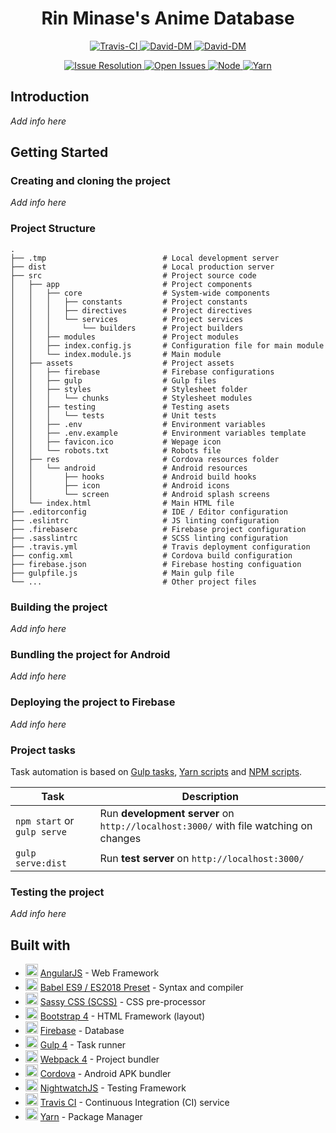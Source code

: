 <h1 align="center"> Rin Minase's Anime Database </h1>

<p align="center">
    <a href="https://travis-ci.org/RinMinase/anidb">
        <img alt="Travis-CI" src="https://img.shields.io/travis/RinMinase/anidb.svg?logo=travis">
    </a>
    <a href="https://david-dm.org/RinMinase/anidb">
        <img alt="David-DM" src="https://david-dm.org/RinMinase/anidb.svg">
    </a>
    <a href="https://david-dm.org/RinMinase/anidb">
        <img alt="David-DM" src="https://david-dm.org/RinMinase/anidb/dev-status.svg">
    </a>
</p>
<p align="center">
    <a href="http://isitmaintained.com/project/RinMinase/anidb">
        <img alt="Issue Resolution" src="http://isitmaintained.com/badge/resolution/RinMinase/anidb.svg">
    </a>
    <a href="http://isitmaintained.com/project/RinMinase/anidb">
        <img alt="Open Issues" src="http://isitmaintained.com/badge/open/RinMinase/anidb.svg">
    </a>
    <a href="https://nodejs.org">
        <img alt="Node" src="https://img.shields.io/badge/node-%5E6.14.0%20%7C%7C%20%5E8.10.0%20%7C%7C%20%3E%3D9.10.0-green.svg?logo=node.js&logoColor=white">
    </a>
    <a href="https://yarnpkg.com/">
        <img alt="Yarn" src="https://img.shields.io/badge/yarn-1.13.0-blue.svg">
    </a>
</p>

## Introduction
_Add info here_

## Getting Started

### Creating and cloning the project
_Add info here_

### Project Structure
    .
    ├── .tmp                          # Local development server 
    ├── dist                          # Local production server
    ├── src                           # Project source code
    │   ├── app                       # Project components
    │   │   ├── core                  # System-wide components
    │   │   │   ├── constants         # Project constants
    │   │   │   ├── directives        # Project directives
    │   │   │   └── services          # Project services
    │   │   │       └── builders      # Project builders
    │   │   ├── modules               # Project modules
    │   │   ├── index.config.js       # Configuration file for main module
    │   │   └── index.module.js       # Main module
    │   ├── assets                    # Project assets
    │   │   ├── firebase              # Firebase configurations
    │   │   ├── gulp                  # Gulp files
    │   │   ├── styles                # Stylesheet folder 
    │   │   │   └── chunks            # Stylesheet modules
    │   │   ├── testing               # Testing asets
    │   │   │   └── tests             # Unit tests
    │   │   ├── .env                  # Environment variables
    │   │   ├── .env.example          # Environment variables template
    │   │   ├── favicon.ico           # Wepage icon
    │   │   └── robots.txt            # Robots file
    │   ├── res                       # Cordova resources folder
    │   │   └── android               # Android resources
    │   │       ├── hooks             # Android build hooks
    │   │       ├── icon              # Android icons
    │   │       └── screen            # Android splash screens
    │   └── index.html                # Main HTML file
    ├── .editorconfig                 # IDE / Editor configuration
    ├── .eslintrc                     # JS linting configuration
    ├── .firebaserc                   # Firebase project configuration
    ├── .sasslintrc                   # SCSS linting configuration
    ├── .travis.yml                   # Travis deployment configuration
    ├── config.xml                    # Cordova build configuration
    ├── firebase.json                 # Firebase hosting configuation
    ├── gulpfile.js                   # Main gulp file
    └── ...                           # Other project files

### Building the project
_Add info here_

### Bundling the project for Android
_Add info here_

### Deploying the project to Firebase
_Add info here_

### Project tasks

Task automation is based on [Gulp tasks](https://gulpjs.com/), [Yarn scripts](https://yarnpkg.com/lang/en/docs/cli/run/) and [NPM scripts](https://docs.npmjs.com/misc/scripts).

| Task                                            | Description                                                                                                      |
| ----------------------------------------------- | ---------------------------------------------------------------------------------------------------------------- |
| `npm start` or `gulp serve`                     | Run **development server** on `http://localhost:3000/` with file watching on changes                             |
| `gulp serve:dist `                              | Run **test server** on `http://localhost:3000/`                                                                  |

### Testing the project
_Add info here_

## Built with
* <img width=20 height=20 src="https://angularjs.org/favicon.ico"> [AngularJS](https://angularjs.org/) - Web Framework
* <img width=20 height=20 src="https://babeljs.io/img/favicon.png"> [Babel ES9 / ES2018 Preset](https://babeljs.io/) - Syntax and compiler
* <img width=20 height=20 src="https://sass-lang.com/favicon.ico"> [Sassy CSS (SCSS)](https://sass-lang.com/) - CSS pre-processor
* <img width=20 height=20 src="https://getbootstrap.com/favicon.ico"> [Bootstrap 4](https://getbootstrap.com/) - HTML Framework (layout)
* <img width=20 height=20 src="https://firebase.google.com/favicon.ico"> [Firebase](https://firebase.google.com/) - Database
* <img width=20 height=20 src="https://gulpjs.com/img/favicon.png"> [Gulp 4](https://gulpjs.com/) - Task runner
* <img width=20 height=20 src="https://webpack.js.org/assets/favicon.ico"> [Webpack 4](https://webpack.js.org/) - Project bundler
* <img width=20 height=20 src="https://cordova.apache.org/favicon.ico"> [Cordova](https://cordova.apache.org/) - Android APK bundler
* <img width=20 height=20 src="http://nightwatchjs.org/favicon.ico"> [NightwatchJS](http://nightwatchjs.org/) - Testing Framework
* <img width=20 height=20 src="https://travis-ci.org/images/favicon.png"> [Travis CI](https://travis-ci.org/) - Continuous Integration (CI) service
* <img width=20 height=20 src="https://yarnpkg.com/favicon.ico"> [Yarn](https://yarnpkg.com/) - Package Manager
